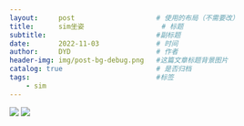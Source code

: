 ```yaml
---
layout:     post   				    # 使用的布局（不需要改）
title:      sim坐姿                   # 标题
subtitle:                           #副标题
date:       2022-11-03 				# 时间
author:     DYD 				    # 作者
header-img: img/post-bg-debug.png 	#这篇文章标题背景图片
catalog: true 						# 是否归档
tags:								#标签
    - sim
---
```


![](https://postimg.cc/1ghqYppN)
![](https://postimg.cc/mPF9wdFs)

